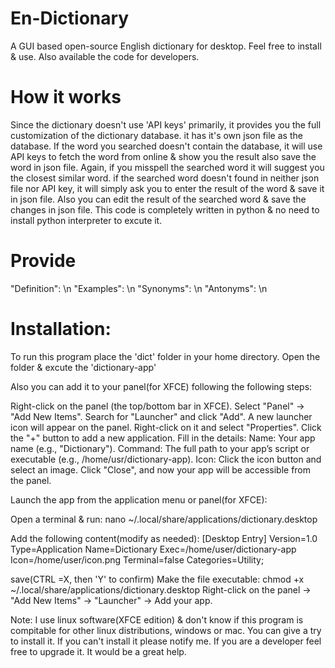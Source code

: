 # En-Dictionary
A GUI based open-source English dictionary for desktop. Feel free to install & use. Also available the code for developers.

# How it works
Since the dictionary doesn't use 'API keys' primarily, it provides you the full customization of the dictionary database.
it has it's own json file as the database. If the word you searched doesn't contain the database, it will use API keys to fetch the word from online & show you the result also save the word in json file. 
Again, if you misspell the searched word it will suggest you the closest similar word.
if the searched word doesn't found in neither json file nor API key, it will simply ask you to enter the result of the word & save it in json file.
Also you can edit the result of the searched word & save the changes in json file.
This code is completely written in python & no need to install python interpreter to excute it.

# Provide
"Definition": \n
"Examples": \n
"Synonyms": \n
"Antonyms": \n

# Installation:
To run this program place the 'dict' folder in your home directory. 
Open the folder & excute the 'dictionary-app'

Also you can add it to your panel(for XFCE) following the following steps:

Right-click on the panel (the top/bottom bar in XFCE).
Select "Panel" → "Add New Items".
Search for "Launcher" and click "Add".
A new launcher icon will appear on the panel. Right-click on it and select "Properties".
Click the "+" button to add a new application.
Fill in the details:
Name: Your app name (e.g., "Dictionary").
Command: The full path to your app’s script or executable (e.g., /home/usr/dictionary-app).
Icon: Click the icon button and select an image.
Click "Close", and now your app will be accessible from the panel.

Launch the app from the application menu or panel(for XFCE):

Open a terminal & run:
nano ~/.local/share/applications/dictionary.desktop

Add the following content(modify as needed):
[Desktop Entry]
Version=1.0
Type=Application
Name=Dictionary
Exec=/home/user/dictionary-app
Icon=/home/user/icon.png
Terminal=false
Categories=Utility;

save(CTRL =X, then 'Y' to confirm)
Make the file executable:
chmod +x ~/.local/share/applications/dictionary.desktop
Right-click on the panel → "Add New Items" → "Launcher" → Add your app.

Note: I use linux software(XFCE edition) & don't know if this program is compitable for other linux distributions, windows or mac. You can give a try to install it. 
If you can't install it please notify me.
If you are a developer feel free to upgrade it. It would be a great help.


